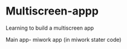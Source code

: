 # Multiscreen-appp
Learning to build a multiscreen app

Main app- miwork app (in miwork stater code)
